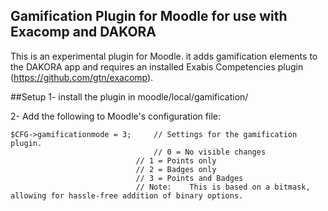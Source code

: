 Gamification Plugin for Moodle for use with Exacomp and DAKORA
------------------------------------------

This is an experimental plugin for Moodle. it adds gamification elements to the DAKORA app and requires an installed Exabis Competencies plugin (https://github.com/gtn/exacomp).

##Setup
1- install the plugin in moodle/local/gamification/

2- Add the following to Moodle's configuration file:   

```
$CFG->gamificationmode = 3; 	// Settings for the gamification plugin.
			    				// 0 = No visible changes
							// 1 = Points only
							// 2 = Badges only
							// 3 = Points and Badges
							// Note: 	This is based on a bitmask, allowing for hassle-free addition of binary options.
```
